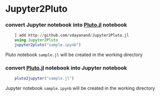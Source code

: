 
# Jupyter2Pluto
### convert Jupyter notebook into [Pluto.jl](https://github.com/fonsp/Pluto.jl) notebook

``` julia
    ] add http://github.com/vdayanand/Jupyter2Pluto.jl
    using Jupyter2Pluto
    jupyter2pluto("sample.ipynb")
```
Pluto notebook `sample.jl` will be created in the working directory

### convert [Pluto.jl](https://github.com/fonsp/Pluto.jl) notebook into Jupyter notebook
``` julia
    pluto2jupyter("sample.jl")
```
Jupyter notebook `sample.ipynb` will be created in the working directory
